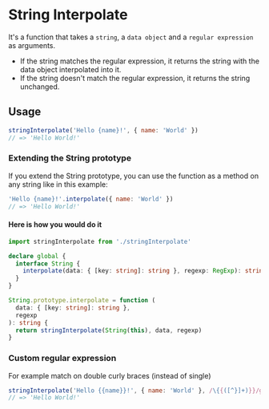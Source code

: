 # String Interpolate

It's a function that takes a `string`, a `data object` and a `regular expression` as arguments.

- If the string matches the regular expression, it returns the string with
  the data object interpolated into it.
- If the string doesn't match the regular expression, it returns the string
  unchanged.

## Usage

```javascript
stringInterpolate('Hello {name}!', { name: 'World' })
// => 'Hello World!'
```

### Extending the String prototype

If you extend the String prototype, you can use the function as a method on any string like in this example:

```javascript
'Hello {name}!'.interpolate({ name: 'World' })
// => 'Hello World!'
```

#### Here is how you would do it

```typescript
import stringInterpolate from './stringInterpolate'

declare global {
  interface String {
    interpolate(data: { [key: string]: string }, regexp: RegExp): string
  }
}

String.prototype.interpolate = function (
  data: { [key: string]: string },
  regexp
): string {
  return stringInterpolate(String(this), data, regexp)
}
```

### Custom regular expression

For example match on double curly braces (instead of single)

```javascript
stringInterpolate('Hello {{name}}!', { name: 'World' }, /\{{([^}]+)}}/g)
// => 'Hello World!'
```
